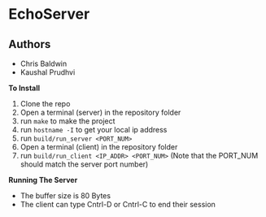# EchoServer
## Authors 
- Chris Baldwin
- Kaushal Prudhvi

__To Install__
1. Clone the repo
2. Open a terminal (server) in the repository folder
3. run `make` to make the project
4. run `hostname -I` to get your local ip address
5. run `build/run_server <PORT_NUM>`
6. Open a terminal (client) in the repository folder
7. run `build/run_client <IP_ADDR> <PORT_NUM>` (Note that 
   the PORT_NUM should match the server port number)

__Running The Server__
* The buffer size is 80 Bytes
* The client can type Cntrl-D or Cntrl-C to end their session
